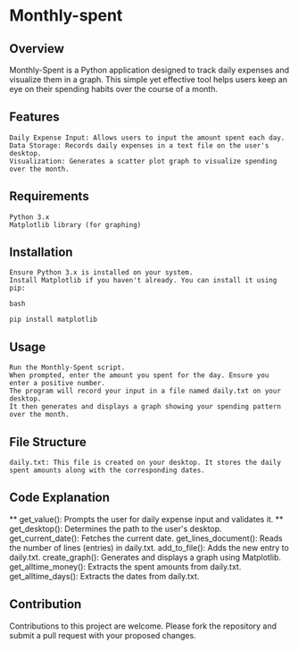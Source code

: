 # Monthly-spent

## Overview

Monthly-Spent is a Python application designed to track daily expenses and visualize them in a graph. This simple yet effective tool helps users keep an eye on their spending habits over the course of a month.
## Features

    Daily Expense Input: Allows users to input the amount spent each day.
    Data Storage: Records daily expenses in a text file on the user's desktop.
    Visualization: Generates a scatter plot graph to visualize spending over the month.

## Requirements

    Python 3.x
    Matplotlib library (for graphing)

## Installation

    Ensure Python 3.x is installed on your system.
    Install Matplotlib if you haven't already. You can install it using pip:

    bash

    pip install matplotlib

## Usage

    Run the Monthly-Spent script.
    When prompted, enter the amount you spent for the day. Ensure you enter a positive number.
    The program will record your input in a file named daily.txt on your desktop.
    It then generates and displays a graph showing your spending pattern over the month.

## File Structure

    daily.txt: This file is created on your desktop. It stores the daily spent amounts along with the corresponding dates.

## Code Explanation

** get_value(): Prompts the user for daily expense input and validates it.
** get_desktop(): Determines the path to the user's desktop.
    get_current_date(): Fetches the current date.
    get_lines_document(): Reads the number of lines (entries) in daily.txt.
    add_to_file(): Adds the new entry to daily.txt.
    create_graph(): Generates and displays a graph using Matplotlib.
    get_alltime_money(): Extracts the spent amounts from daily.txt.
    get_alltime_days(): Extracts the dates from daily.txt.

## Contribution

Contributions to this project are welcome. Please fork the repository and submit a pull request with your proposed changes.
